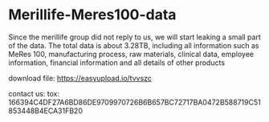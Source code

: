 # Merillife-Meres100-data

Since the merillife group did not reply to us, we will start leaking a small part of the data. The total data is about 3.28TB, including all information such as MeRes 100, manufacturing process, raw materials, clinical data, employee information, financial information and all details of other products

download file:
https://easyupload.io/tvvszc

contact us:
tox: 166394C4DF27A6BD86DE9709970726B6B657BC72717BA0472B588719C51853448B4ECA31FB20
